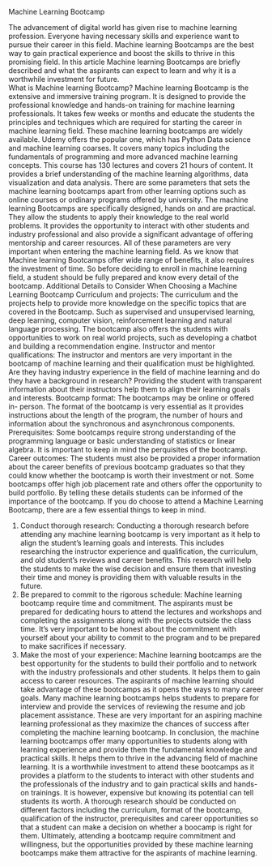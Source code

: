 Machine Learning Bootcamp

The advancement of digital world has given rise to machine learning profession. Everyone having necessary skills and experience want to pursue their career in this field. Machine learning Bootcamps are the best way to gain practical experience and boost the skills to thrive in this promising field. In this article Machine learning Bootcamps are briefly described and what the aspirants can expect to learn and why it is a worthwhile investment for future.  
What is Machine learning Bootcamp?
Machine learning Bootcamp is the extensive and immersive training program. It is designed to provide the professional knowledge and hands-on training for machine learning professionals. It takes few weeks or months and educate the students the principles and techniques which are required for starting the career in machine learning field.   These machine learning bootcamps are widely available. Udemy offers the popular one, which has Python Data science and machine learning coarses. It covers many topics including the fundamentals of programming and more advanced machine learning concepts. This course has 130 lectures and covers 21 hours of content. It provides a brief understanding of the machine learning algorithms, data visualization and data analysis. 
There are some parameters that sets the machine learning bootcamps apart from other learning options such as online courses or ordinary programs offered by university. The machine learning Bootcamps are specifically designed, hands on and are practical. They allow the students to apply their knowledge to the real world problems. It provides the opportunity to interact with other students and industry professional and also provide a significant advantage of offering mentorship and career resources. All of these parameters are very important when entering the machine learning field. 
As we know that Machine learning Bootcamps offer wide range of benefits, it also requires the investment of time. So before deciding to enroll in machine learning field, a student should be fully prepared and know every detail of the bootcamp. 
Additional Details to Consider When Choosing a Machine Learning Bootcamp
Curriculum and projects: 
The curriculum and the projects help to provide more knowledge on the specific topics that are covered in the Bootcamp. Such as supervised and unsupervised learning, deep learning, computer vision, reinforcement learning and natural language processing. The bootcamp also offers the students with opportunities to work on real world projects, such as developing a chatbot and building a recommendation engine. 
Instructor and mentor qualifications: 
The instructor and mentors are very important in the bootcamp of machine learning and their qualification must be highlighted. Are they having industry experience in the field of machine learning and do they have a background in research? Providing the student with transparent information about their instructors help them to align their learning goals and interests. 
Bootcamp format: 
The bootcamps may be online or offered in- person. The format of the bootcamp is very essential as it provides instructions about the length of the program, the number of hours and information about the synchronous and asynchronous components. 
Prerequisites: 
Some bootcamps require strong understanding of the programming language or basic understanding of statistics or linear algebra. It is important to keep in mind the perquisites of the bootcamp. 
Career outcomes: 
The students must also be provided a proper information about the career benefits of previous bootcamp graduates so that they could know whether the bootcamp is worth their investment or not. Some bootcamps offer high job placement rate and others offer the opportunity to build portfolio. By telling these details students can be informed of the importance of the bootcamp.
If you do choose to attend a Machine Learning Bootcamp, there are a few essential things to keep in mind. 
1.	Conduct thorough research: 
Conducting a thorough research before attending any machine learning bootcamp is very important as it help to align the student’s learning goals and interests. This includes researching the instructor experience and qualification, the curriculum, and old student’s reviews and career benefits. This research will help the students to make the wise decision and ensure them that investing their time and money is providing them with valuable results in the future. 
2.	Be prepared to commit to the rigorous schedule:
      Machine learning bootcamp require time and commitment. The aspirants must be prepared for dedicating hours to attend the lectures and workshops and completing the assignments along with the projects outside the class time. It’s very important to be honest about the commitment with yourself about your ability to commit to the program and to be prepared to make sacrifices if necessary.
3.	Make the most of your experience: 
Machine learning bootcamps are the best opportunity for the students to build their portfolio and to network with the industry professionals and other students. It helps them to gain access to career resources. The aspirants of machine learning should take advantage of these bootcamps as it opens the ways to many career goals. Many machine learning bootcamps helps students to prepare for interview and provide the services of reviewing the resume and job placement assistance. These are very important for an aspiring machine learning professional as they maximize the chances of success after completing the machine learning bootcamp. 
In conclusion, the machine learning bootcamps offer many opportunities to students along with learning experience and provide them the fundamental knowledge and practical skills. It helps them to thrive in the advancing field of machine learning. It is a worthwhile investment to attend these bootcamps as it provides a platform to the students to interact with other students and the professionals of the industry and to gain practical skills and hands-on trainings. It is however, expensive but knowing its potential can tell students its worth. A thorough research should be conducted on different factors including the curriculum, format of the bootcamp, qualification of the instructor, prerequisites and career opportunities so that a student can make a decision on whether a boocamp is right for them. Ultimately, attending a bootcamp require commitment and willingness, but the opportunities provided by these machine learning bootcamps make them attractive for the aspirants of machine learning.  


